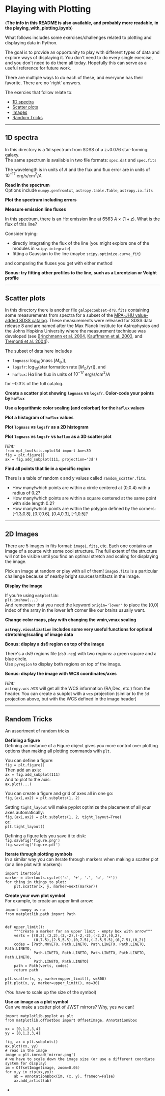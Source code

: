 # Playing with Plotting

(**The info in this README is also available, and probably more readable, in the playing_with_plotting.ipynb**)

What follows includes some exercises/challenges related to plotting and displaying data in Python. 

The goal is to provide an opportunity to play with different types of data and explore ways of displaying it. You don't need to do every single exercise, and you don't need to do them all today. Hopefully this can serve as a useful reference for future work. 

There are multiple ways to do each of these, and everyone has their favorite. There are no 'right' answers.

The exercies that follow relate to:  
- [1D spectra](#1dspectra)
- [Scatter plots](#scatter)
- [Images](#image)
- [Random Tricks](#tricks)

---

<a id='1dspectra'></a>
## 1D spectra

In this directory is a 1d spectrum from SDSS of a z~0.076 star-forming galaxy.  
The same spectrum is available in two file formats: `spec.dat` and `spec.fits`  

The wavelength is in units of $A$ and the flux and flux error are in units of $10^{-17}$ erg/s/cm$^2$/$A$

**Read in the spectrum**  
Options include `numpy.genfromtxt`, `astropy.table.Table`, `astropy.io.fits`

**Plot the spectrum including errors**

**Measure emission line fluxes**  

In this spectrum, there is an H$\alpha$ emission line at 6563 $A$ $\times$ $(1+z)$. What is the flux of this line?

Consider trying:
- directly integrating the flux of the line (you might explore one of the modules in `scipy.integrate`)
- fitting a Gaussian to the line (maybe `scipy.optimize.curve_fit`)

and comparing the fluxes you get with either method

**Bonus: try fitting other profiles to the line, such as a Lorentzian or Voight profile**


---
<a id='scatter'></a>
## Scatter plots

In this directory there is another file `galSpecSubset-dr8.fits` containing some measurements from spectra for a subset of the [MPA-JHU value-added SDSS catalog](https://www.sdss.org/dr12/spectro/galaxy_mpajhu/). These measurements were released for SDSS data release 8 and are named after the Max Planck Institute for Astrophysics and the Johns Hopkins University where the measurement technique was developed (see [Brinchmann et al. 2004](http://adsabs.harvard.edu/abs/2004MNRAS.351.1151B), [Kauffmann et al. 2003](http://adsabs.harvard.edu/abs/2003MNRAS.341...33K), and [Tremonti et al. 2004](http://adsabs.harvard.edu/abs/2004ApJ...613..898T)).

The subset of data here includes
- `logmass`: log$_{10}$(mass [$M_{\odot}$]),
- `logsfr`: log$_{10}$(star formation rate [$M_{\odot}$/yr]), and 
- `haflux`: H$\alpha$ line flux in units of $10^{-17}$ erg/s/cm$^2$/$A$ 

for ~0.3% of the full catalog. 


**Create a scatter plot showing `logmass` vs `logsfr`. Color-code your points by `haflux`**

**Use a logarithmic color scaling (and colorbar) for the `haflux` values**

**Plot a histogram of `haflux` values**

**Plot `logmass` vs `logsfr` as a 2D histogram**

**Plot `logmass` vs `logsfr` vs `haflux` as a 3D scatter plot**

_Hint:_   
`from mpl_toolkits.mplot3d import Axes3D`  
`fig = plt.figure()`  
`ax = fig.add_subplot(111, projection='3d')`


**Find all points that lie in a specific region**

There is a table of random x and y values called `random_scatter.fits`.

- How many/which points are within a circle centered at (0,0.4) with a radius of 0.2?
- How many/which points are within a square centered at the same point with side length 0.2?
- How many/which points are within the polygon defined by the corners: [-1.3,0.8], [0.7,0.6], [0.4,0.3], [-1,0.5]? 


---
<a id='image'></a>
## 2D Images

There are 5 images in fits format: `image1.fits`, etc. Each one contains an image of a source with some cool structure. The full extent of the structure will not be visible until you find an optimal stretch and scaling for displaying the image. 

Pick an image at random or play with all of them! `image5.fits` is a particular challenge because of nearby bright sources/artifacts in the image. 


**Display the image**

If you're using `matplotlib`:  
`plt.imshow(...)`  
And remember that you need the keyword `origin='lower'` to place the [0,0] index of the array in the lower left corner like our brains usually want.


**Change color maps, play with changing the vmin,vmax scaling**


**`astropy.visualization` includes some very useful functions for optimal stretching/scaling of image data**


**Bonus: display a ds9 region on top of the image**

There's a ds9 regions file (`ds9.reg`) with two regions: a green square and a blue circle.    
Use `pyregion` to display both regions on top of the image.


**Bonus: display the image with WCS coordinates/axes**

_Hint:_  
`astropy.wcs.WCS` will get all the WCS information (RA,Dec, etc.) from the header. You can create a subplot with a `wcs` projection (similar to the `3d` projection above, but with the WCS defined in the image header)


---
<a id='tricks'></a>
## Random Tricks

An assortment of random tricks

**Defining a figure**  
Defining an instance of a Figure object gives you more control over plotting options than making all plotting commands with `plt`. 

You can define a figure:  
`fig = plt.figure()`  
Then add an axis:  
`ax = fig.add_subplot(111)`  
And to plot to the axis:  
`ax.plot(...)`

You can create a figure and grid of axes all in one go:  
`fig,(ax1,ax2) = plt.subplots(1, 2)`

Setting `tight_layout` will make pyplot optimize the placement of all your axes automatically:  
`fig,(ax1,ax2) = plt.subplots(1, 2, tight_layout=True)`  
or:  
`plt.tight_layout()`

Defining a figure lets you save it to disk:  
`fig.savefig('figure.png')`  
`fig.savefig('figure.pdf')`


**Iterate through plotting symbols**  
In a similar way you can iterate through markers when making a scatter plot (or a line plot with markers):

```
import itertools
marker = itertools.cycle(('s', '+', '.', 'o', '*')) 
for thing in things_to_plot:
    plt.scatter(x, y, marker=next(marker))
```


**Create your own plot symbol**  
For example, to create an upper limit arrow:  

```
import numpy as np
from matplotlib.path import Path


def upper_limit():
    """Create a marker for an upper limit - empty box with arrow"""
    verts = [(0,2),(2,2),(2,-2),(-2,-2),(-2,2),(0,2),
             (0,7.5),(2.5,5.5),(0,7.5),(-2.5,5.5),(0,7.5),(0,2)]
    codes = [Path.MOVETO, Path.LINETO, Path.LINETO, Path.LINETO, Path.LINETO,
             Path.LINETO, Path.LINETO, Path.LINETO, Path.LINETO, Path.LINETO,
             Path.LINETO, Path.LINETO]
    path = Path(verts, codes)
    return path
    
plt.scatter(x, y, marker=upper_limit(), s=800)
plt.plot(x, y, marker=upper_limit(), ms=30)
```
(You have to scale up the size of the symbol)


**Use an image as a plot symbol**  
Can we make a scatter plot of JWST mirrors? Why, yes we can!  

```
import matplotlib.pyplot as plt
from matplotlib.offsetbox import OffsetImage, AnnotationBbox

xx = [0,1,2,3,4]
yy = [0,1,2,3,4]

fig, ax = plt.subplots()
ax.plot(xx, yy)
# read in the image
image = plt.imread('mirror.png')
# we have to scale down the image size (or use a different coordiate system for display)
im = OffsetImage(image, zoom=0.05)
for x,y in zip(xx,yy):
    ab = AnnotationBbox(im, (x, y), frameon=False)
    ax.add_artist(ab)
```
- 
